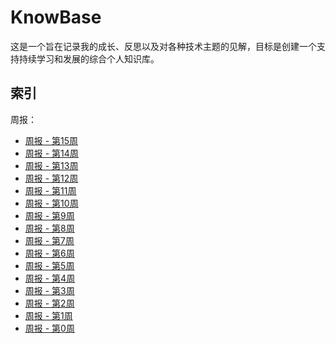# KnowBase

这是一个旨在记录我的成长、反思以及对各种技术主题的见解，目标是创建一个支持持续学习和发展的综合个人知识库。

## 索引

周报：

- [周报 - 第15周](Weeks/周报%20-%20第15周.md)
- [周报 - 第14周](Weeks/周报%20-%20第14周.md)
- [周报 - 第13周](Weeks/周报%20-%20第13周.md)
- [周报 - 第12周](Weeks/周报%20-%20第12周.md)
- [周报 - 第11周](Weeks/周报%20-%20第11周.md)
- [周报 - 第10周](Weeks/周报%20-%20第10周.md)
- [周报 - 第9周](Weeks/周报%20-%20第9周.md)
- [周报 - 第8周](Weeks/周报%20-%20第8周.md)
- [周报 - 第7周](Weeks/周报%20-%20第7周.md)
- [周报 - 第6周](Weeks/周报%20-%20第6周.md)
- [周报 - 第5周](Weeks/周报%20-%20第5周.md)
- [周报 - 第4周](Weeks/周报%20-%20第4周.md)
- [周报 - 第3周](Weeks/周报%20-%20第3周.md)
- [周报 - 第2周](Weeks/周报%20-%20第2周.md)
- [周报 - 第1周](Weeks/周报%20-%20第1周.md)
- [周报 - 第0周](Weeks/周报%20-%20第0周.md)

